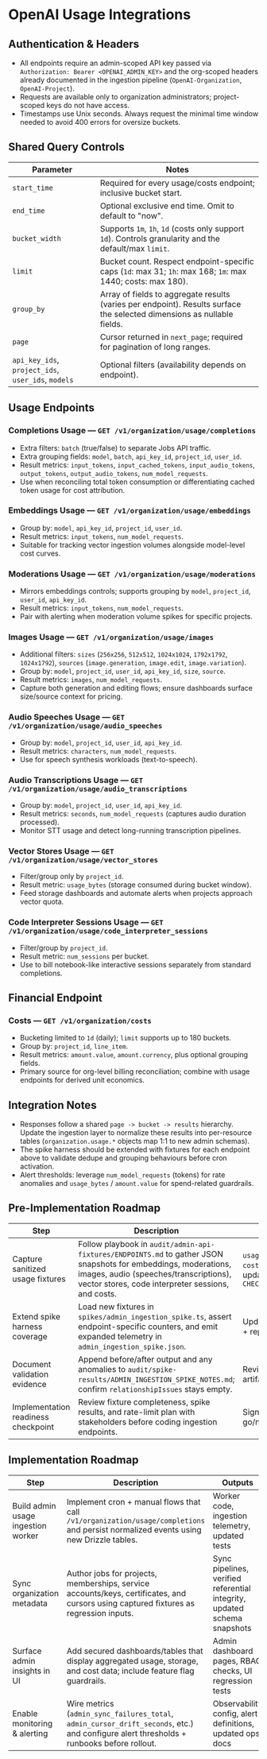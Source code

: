 # OpenAI Usage Integrations

## Authentication & Headers
- All endpoints require an admin-scoped API key passed via `Authorization: Bearer <OPENAI_ADMIN_KEY>` and the org-scoped headers already documented in the ingestion pipeline (`OpenAI-Organization`, `OpenAI-Project`).
- Requests are available only to organization administrators; project-scoped keys do not have access.
- Timestamps use Unix seconds. Always request the minimal time window needed to avoid 400 errors for oversize buckets.

## Shared Query Controls
| Parameter | Notes |
| --- | --- |
| `start_time` | Required for every usage/costs endpoint; inclusive bucket start. |
| `end_time` | Optional exclusive end time. Omit to default to "now". |
| `bucket_width` | Supports `1m`, `1h`, `1d` (costs only support `1d`). Controls granularity and the default/max `limit`. |
| `limit` | Bucket count. Respect endpoint-specific caps (`1d`: max 31; `1h`: max 168; `1m`: max 1440; costs: max 180). |
| `group_by` | Array of fields to aggregate results (varies per endpoint). Results surface the selected dimensions as nullable fields. |
| `page` | Cursor returned in `next_page`; required for pagination of long ranges. |
| `api_key_ids`, `project_ids`, `user_ids`, `models` | Optional filters (availability depends on endpoint). |

## Usage Endpoints
### Completions Usage — `GET /v1/organization/usage/completions`
- Extra filters: `batch` (true/false) to separate Jobs API traffic.
- Extra grouping fields: `model`, `batch`, `api_key_id`, `project_id`, `user_id`.
- Result metrics: `input_tokens`, `input_cached_tokens`, `input_audio_tokens`, `output_tokens`, `output_audio_tokens`, `num_model_requests`.
- Use when reconciling total token consumption or differentiating cached token usage for cost attribution.

### Embeddings Usage — `GET /v1/organization/usage/embeddings`
- Group by: `model`, `api_key_id`, `project_id`, `user_id`.
- Result metrics: `input_tokens`, `num_model_requests`.
- Suitable for tracking vector ingestion volumes alongside model-level cost curves.

### Moderations Usage — `GET /v1/organization/usage/moderations`
- Mirrors embeddings controls; supports grouping by `model`, `project_id`, `user_id`, `api_key_id`.
- Result metrics: `input_tokens`, `num_model_requests`.
- Pair with alerting when moderation volume spikes for specific projects.

### Images Usage — `GET /v1/organization/usage/images`
- Additional filters: `sizes` (`256x256`, `512x512`, `1024x1024`, `1792x1792`, `1024x1792`), `sources` (`image.generation`, `image.edit`, `image.variation`).
- Group by: `model`, `project_id`, `user_id`, `api_key_id`, `size`, `source`.
- Result metrics: `images`, `num_model_requests`.
- Capture both generation and editing flows; ensure dashboards surface size/source context for pricing.

### Audio Speeches Usage — `GET /v1/organization/usage/audio_speeches`
- Group by: `model`, `project_id`, `user_id`, `api_key_id`.
- Result metrics: `characters`, `num_model_requests`.
- Use for speech synthesis workloads (text-to-speech).

### Audio Transcriptions Usage — `GET /v1/organization/usage/audio_transcriptions`
- Group by: `model`, `project_id`, `user_id`, `api_key_id`.
- Result metrics: `seconds`, `num_model_requests` (captures audio duration processed).
- Monitor STT usage and detect long-running transcription pipelines.

### Vector Stores Usage — `GET /v1/organization/usage/vector_stores`
- Filter/group only by `project_id`.
- Result metric: `usage_bytes` (storage consumed during bucket window).
- Feed storage dashboards and automate alerts when projects approach vector quota.

### Code Interpreter Sessions Usage — `GET /v1/organization/usage/code_interpreter_sessions`
- Filter/group by `project_id`.
- Result metric: `num_sessions` per bucket.
- Use to bill notebook-like interactive sessions separately from standard completions.

## Financial Endpoint
### Costs — `GET /v1/organization/costs`
- Bucketing limited to `1d` (daily); `limit` supports up to 180 buckets.
- Group by: `project_id`, `line_item`.
- Result metrics: `amount.value`, `amount.currency`, plus optional grouping fields.
- Primary source for org-level billing reconciliation; combine with usage endpoints for derived unit economics.

## Integration Notes
- Responses follow a shared `page -> bucket -> results` hierarchy. Update the ingestion layer to normalize these results into per-resource tables (`organization.usage.*` objects map 1:1 to new admin schemas).
- The spike harness should be extended with fixtures for each endpoint above to validate dedupe and grouping behaviours before cron activation.
- Alert thresholds: leverage `num_model_requests` (tokens) for rate anomalies and `usage_bytes` / `amount.value` for spend-related guardrails.

## Pre-Implementation Roadmap
| Step | Description | Outputs | Status |
| --- | --- | --- | --- |
| Capture sanitized usage fixtures | Follow playbook in `audit/admin-api-fixtures/ENDPOINTS.md` to gather JSON snapshots for embeddings, moderations, images, audio (speeches/transcriptions), vector stores, code interpreter sessions, and costs. | `usage_*_fixture.json`, `costs_fixture.json`, updated `CHECKSUMS.sha256` | Completed |
| Extend spike harness coverage | Load new fixtures in `spikes/admin_ingestion_spike.ts`, assert endpoint-specific counters, and emit expanded telemetry in `admin_ingestion_spike.json`. | Updated spike script + report deltas | Completed |
| Document validation evidence | Append before/after output and any anomalies to `audit/spike-results/ADMIN_INGESTION_SPIKE_NOTES.md`; confirm `relationshipIssues` stays empty. | Reviewed notes + artifact links | Completed |
| Implementation readiness checkpoint | Review fixture completeness, spike results, and rate-limit plan with stakeholders before coding ingestion endpoints. | Sign-off notes + go/no-go decision | Completed |

## Implementation Roadmap
| Step | Description | Outputs | Status |
| --- | --- | --- | --- |
| Build admin usage ingestion worker | Implement cron + manual flows that call `/v1/organization/usage/completions` and persist normalized events using new Drizzle tables. | Worker code, ingestion telemetry, updated tests | Pending |
| Sync organization metadata | Author jobs for projects, memberships, service accounts/keys, certificates, and cursors using captured fixtures as regression inputs. | Sync pipelines, verified referential integrity, updated schema snapshots | Pending |
| Surface admin insights in UI | Add secured dashboards/tables that display aggregated usage, storage, and cost data; include feature flag guardrails. | Admin dashboard pages, RBAC checks, UI regression tests | Pending |
| Enable monitoring & alerting | Wire metrics (`admin_sync_failures_total`, `admin_cursor_drift_seconds`, etc.) and configure alert thresholds + runbooks before rollout. | Observability config, alert definitions, updated ops docs | Pending |
